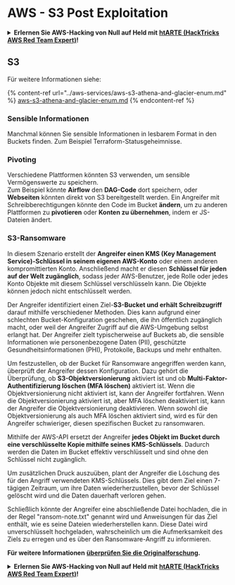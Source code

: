 # AWS - S3 Post Exploitation

<details>

<summary><strong>Erlernen Sie AWS-Hacking von Null auf Held mit</strong> <a href="https://training.hacktricks.xyz/courses/arte"><strong>htARTE (HackTricks AWS Red Team Expert)</strong></a><strong>!</strong></summary>

Andere Möglichkeiten, HackTricks zu unterstützen:

* Wenn Sie Ihr **Unternehmen in HackTricks beworben sehen möchten** oder **HackTricks im PDF-Format herunterladen möchten**, überprüfen Sie die [**ABONNEMENTPLÄNE**](https://github.com/sponsors/carlospolop)!
* Holen Sie sich das [**offizielle PEASS & HackTricks-Merchandising**](https://peass.creator-spring.com)
* Entdecken Sie [**The PEASS Family**](https://opensea.io/collection/the-peass-family), unsere Sammlung exklusiver [**NFTs**](https://opensea.io/collection/the-peass-family)
* **Treten Sie der** 💬 [**Discord-Gruppe**](https://discord.gg/hRep4RUj7f) oder der [**Telegram-Gruppe**](https://t.me/peass) bei oder **folgen** Sie uns auf **Twitter** 🐦 [**@hacktricks_live**](https://twitter.com/hacktricks_live)**.**
* **Teilen Sie Ihre Hacking-Tricks, indem Sie PRs an die** [**HackTricks**](https://github.com/carlospolop/hacktricks) und [**HackTricks Cloud**](https://github.com/carlospolop/hacktricks-cloud) GitHub-Repositorys senden.

</details>

## S3

Für weitere Informationen siehe:

{% content-ref url="../aws-services/aws-s3-athena-and-glacier-enum.md" %}
[aws-s3-athena-and-glacier-enum.md](../aws-services/aws-s3-athena-and-glacier-enum.md)
{% endcontent-ref %}

### Sensible Informationen

Manchmal können Sie sensible Informationen in lesbarem Format in den Buckets finden. Zum Beispiel Terraform-Statusgeheimnisse.

### Pivoting

Verschiedene Plattformen könnten S3 verwenden, um sensible Vermögenswerte zu speichern.\
Zum Beispiel könnte **Airflow** den **DAG-Code** dort speichern, oder **Webseiten** könnten direkt von S3 bereitgestellt werden. Ein Angreifer mit Schreibberechtigungen könnte den Code im Bucket **ändern**, um zu anderen Plattformen zu **pivotieren** oder **Konten zu übernehmen**, indem er JS-Dateien ändert.

### S3-Ransomware

In diesem Szenario erstellt der **Angreifer einen KMS (Key Management Service)-Schlüssel in seinem eigenen AWS-Konto** oder einem anderen kompromittierten Konto. Anschließend macht er diesen **Schlüssel für jeden auf der Welt zugänglich**, sodass jeder AWS-Benutzer, jede Rolle oder jedes Konto Objekte mit diesem Schlüssel verschlüsseln kann. Die Objekte können jedoch nicht entschlüsselt werden.

Der Angreifer identifiziert einen Ziel-**S3-Bucket und erhält Schreibzugriff** darauf mithilfe verschiedener Methoden. Dies kann aufgrund einer schlechten Bucket-Konfiguration geschehen, die ihn öffentlich zugänglich macht, oder weil der Angreifer Zugriff auf die AWS-Umgebung selbst erlangt hat. Der Angreifer zielt typischerweise auf Buckets ab, die sensible Informationen wie personenbezogene Daten (PII), geschützte Gesundheitsinformationen (PHI), Protokolle, Backups und mehr enthalten.

Um festzustellen, ob der Bucket für Ransomware angegriffen werden kann, überprüft der Angreifer dessen Konfiguration. Dazu gehört die Überprüfung, ob **S3-Objektversionierung** aktiviert ist und ob **Multi-Faktor-Authentifizierung löschen (MFA löschen)** aktiviert ist. Wenn die Objektversionierung nicht aktiviert ist, kann der Angreifer fortfahren. Wenn die Objektversionierung aktiviert ist, aber MFA löschen deaktiviert ist, kann der Angreifer die Objektversionierung deaktivieren. Wenn sowohl die Objektversionierung als auch MFA löschen aktiviert sind, wird es für den Angreifer schwieriger, diesen spezifischen Bucket zu ransomwaren.

Mithilfe der AWS-API ersetzt der Angreifer **jedes Objekt im Bucket durch eine verschlüsselte Kopie mithilfe seines KMS-Schlüssels**. Dadurch werden die Daten im Bucket effektiv verschlüsselt und sind ohne den Schlüssel nicht zugänglich.

Um zusätzlichen Druck auszuüben, plant der Angreifer die Löschung des für den Angriff verwendeten KMS-Schlüssels. Dies gibt dem Ziel einen 7-tägigen Zeitraum, um ihre Daten wiederherzustellen, bevor der Schlüssel gelöscht wird und die Daten dauerhaft verloren gehen.

Schließlich könnte der Angreifer eine abschließende Datei hochladen, die in der Regel "ransom-note.txt" genannt wird und Anweisungen für das Ziel enthält, wie es seine Dateien wiederherstellen kann. Diese Datei wird unverschlüsselt hochgeladen, wahrscheinlich um die Aufmerksamkeit des Ziels zu erregen und es über den Ransomware-Angriff zu informieren.

**Für weitere Informationen** [**überprüfen Sie die Originalforschung**](https://rhinosecuritylabs.com/aws/s3-ransomware-part-1-attack-vector/)**.**

<details>

<summary><strong>Erlernen Sie AWS-Hacking von Null auf Held mit</strong> <a href="https://training.hacktricks.xyz/courses/arte"><strong>htARTE (HackTricks AWS Red Team Expert)</strong></a><strong>!</strong></summary>

Andere Möglichkeiten, HackTricks zu unterstützen:

* Wenn Sie Ihr **Unternehmen in HackTricks beworben sehen möchten** oder **HackTricks im PDF-Format herunterladen möchten**, überprüfen Sie die [**ABONNEMENTPLÄNE**](https://github.com/sponsors/carlospolop)!
* Holen Sie sich das [**offizielle PEASS & HackTricks-Merchandising**](https://peass.creator-spring.com)
* Entdecken Sie [**The PEASS Family**](https://opensea.io/collection/the-peass-family), unsere Sammlung exklusiver [**NFTs**](https://opensea.io/collection/the-peass-family)
* **Treten Sie der** 💬 [**Discord-Gruppe**](https://discord.gg/hRep4RUj7f) oder der [**Telegram-Gruppe**](https://t.me/peass) bei oder **folgen** Sie uns auf **Twitter** 🐦 [**@hacktricks_live**](https://twitter.com/hacktricks_live)**.**
* **Teilen Sie Ihre Hacking-Tricks, indem Sie PRs an die** [**HackTricks**](https://github.com/carlospolop/hacktricks) und [**HackTricks Cloud**](https://github.com/carlospolop/hacktricks-cloud) GitHub-Repositorys senden.

</details>

